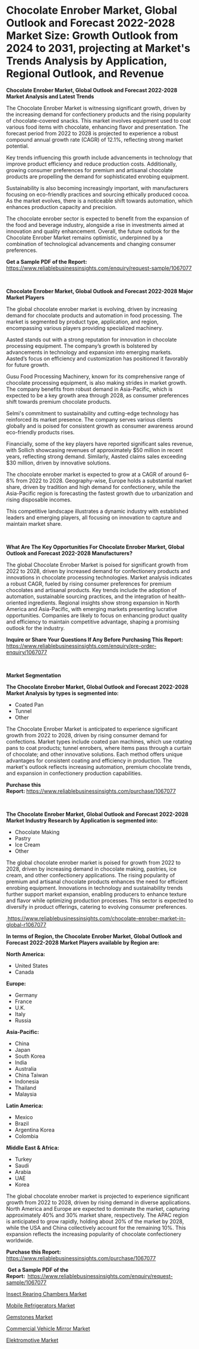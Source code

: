 <p><h1>Chocolate Enrober Market, Global Outlook and Forecast 2022-2028 Market Size: Growth Outlook from 2024 to 2031, projecting at Market's Trends Analysis by Application, Regional Outlook, and Revenue</h1></p><p><strong>Chocolate Enrober Market, Global Outlook and Forecast 2022-2028 Market Analysis and Latest Trends</strong></p>
<p><p>The Chocolate Enrober Market is witnessing significant growth, driven by the increasing demand for confectionery products and the rising popularity of chocolate-covered snacks. This market involves equipment used to coat various food items with chocolate, enhancing flavor and presentation. The forecast period from 2022 to 2028 is projected to experience a robust compound annual growth rate (CAGR) of 12.1%, reflecting strong market potential. </p><p>Key trends influencing this growth include advancements in technology that improve product efficiency and reduce production costs. Additionally, growing consumer preferences for premium and artisanal chocolate products are propelling the demand for sophisticated enrobing equipment. </p><p>Sustainability is also becoming increasingly important, with manufacturers focusing on eco-friendly practices and sourcing ethically produced cocoa. As the market evolves, there is a noticeable shift towards automation, which enhances production capacity and precision. </p><p>The chocolate enrober sector is expected to benefit from the expansion of the food and beverage industry, alongside a rise in investments aimed at innovation and quality enhancement. Overall, the future outlook for the Chocolate Enrober Market remains optimistic, underpinned by a combination of technological advancements and changing consumer preferences.</p></p>
<p><strong>Get a Sample PDF of the Report:&nbsp;</strong> <a href="https://www.reliablebusinessinsights.com/enquiry/request-sample/1067077">https://www.reliablebusinessinsights.com/enquiry/request-sample/1067077</a></p>
<p>&nbsp;</p>
<p><strong>Chocolate Enrober Market, Global Outlook and Forecast 2022-2028 Major Market Players</strong></p>
<p><p>The global chocolate enrober market is evolving, driven by increasing demand for chocolate products and automation in food processing. The market is segmented by product type, application, and region, encompassing various players providing specialized machinery.</p><p>Aasted stands out with a strong reputation for innovation in chocolate processing equipment. The company’s growth is bolstered by advancements in technology and expansion into emerging markets. Aasted’s focus on efficiency and customization has positioned it favorably for future growth.</p><p>Gusu Food Processing Machinery, known for its comprehensive range of chocolate processing equipment, is also making strides in market growth. The company benefits from robust demand in Asia-Pacific, which is expected to be a key growth area through 2028, as consumer preferences shift towards premium chocolate products.</p><p>Selmi's commitment to sustainability and cutting-edge technology has reinforced its market presence. The company serves various clients globally and is poised for consistent growth as consumer awareness around eco-friendly products rises. </p><p>Financially, some of the key players have reported significant sales revenue, with Sollich showcasing revenues of approximately $50 million in recent years, reflecting strong demand. Similarly, Aasted claims sales exceeding $30 million, driven by innovative solutions.</p><p>The chocolate enrober market is expected to grow at a CAGR of around 6–8% from 2022 to 2028. Geography-wise, Europe holds a substantial market share, driven by tradition and high demand for confectionery, while the Asia-Pacific region is forecasting the fastest growth due to urbanization and rising disposable incomes. </p><p>This competitive landscape illustrates a dynamic industry with established leaders and emerging players, all focusing on innovation to capture and maintain market share.</p></p>
<p>&nbsp;</p>
<p><strong>What Are The Key Opportunities For Chocolate Enrober Market, Global Outlook and Forecast 2022-2028 Manufacturers?</strong></p>
<p><p>The global Chocolate Enrober Market is poised for significant growth from 2022 to 2028, driven by increased demand for confectionery products and innovations in chocolate processing technologies. Market analysis indicates a robust CAGR, fueled by rising consumer preferences for premium chocolates and artisanal products. Key trends include the adoption of automation, sustainable sourcing practices, and the integration of health-oriented ingredients. Regional insights show strong expansion in North America and Asia-Pacific, with emerging markets presenting lucrative opportunities. Companies are likely to focus on enhancing product quality and efficiency to maintain competitive advantage, shaping a promising outlook for the industry.</p></p>
<p><strong>Inquire or Share Your Questions If Any Before Purchasing This Report:</strong> <a href="https://www.reliablebusinessinsights.com/enquiry/pre-order-enquiry/1067077">https://www.reliablebusinessinsights.com/enquiry/pre-order-enquiry/1067077</a></p>
<p>&nbsp;</p>
<p><strong>Market Segmentation</strong></p>
<p><strong>The Chocolate Enrober Market, Global Outlook and Forecast 2022-2028 Market Analysis by types is segmented into:</strong></p>
<p><ul><li>Coated Pan</li><li>Tunnel</li><li>Other</li></ul></p>
<p><p>The Chocolate Enrober Market is anticipated to experience significant growth from 2022 to 2028, driven by rising consumer demand for confections. Market types include coated pan machines, which use rotating pans to coat products; tunnel enrobers, where items pass through a curtain of chocolate; and other innovative solutions. Each method offers unique advantages for consistent coating and efficiency in production. The market's outlook reflects increasing automation, premium chocolate trends, and expansion in confectionery production capabilities.</p></p>
<p><strong>Purchase this Report:&nbsp;</strong><a href="https://www.reliablebusinessinsights.com/purchase/1067077">https://www.reliablebusinessinsights.com/purchase/1067077</a></p>
<p>&nbsp;</p>
<p><strong>The Chocolate Enrober Market, Global Outlook and Forecast 2022-2028 Market Industry Research by Application is segmented into:</strong></p>
<p><ul><li>Chocolate Making</li><li>Pastry</li><li>Ice Cream</li><li>Other</li></ul></p>
<p><p>The global chocolate enrober market is poised for growth from 2022 to 2028, driven by increasing demand in chocolate making, pastries, ice cream, and other confectionery applications. The rising popularity of premium and artisanal chocolate products enhances the need for efficient enrobing equipment. Innovations in technology and sustainability trends further support market expansion, enabling producers to enhance texture and flavor while optimizing production processes. This sector is expected to diversify in product offerings, catering to evolving consumer preferences.</p></p>
<p><a href="https://www.reliablebusinessinsights.com/chocolate-enrober-market-in-global-r1067077">&nbsp;https://www.reliablebusinessinsights.com/chocolate-enrober-market-in-global-r1067077</a></p>
<p><strong>In terms of Region, the Chocolate Enrober Market, Global Outlook and Forecast 2022-2028 Market Players available by Region are:</strong></p>
<p>
    <p> <strong> North America: </strong>
        <ul>
            <li>United States</li>
            <li>Canada</li>
        </ul>
        </p> 
    <p> <strong> Europe: </strong>
        <ul>
            <li>Germany</li>
            <li>France</li>
            <li>U.K.</li>
            <li>Italy</li>
            <li>Russia</li>
        </ul>
        </p> 
    <p> <strong> Asia-Pacific: </strong>
        <ul>
            <li>China</li>
            <li>Japan</li>
            <li>South Korea</li>
            <li>India</li>
            <li>Australia</li>
            <li>China Taiwan</li>
            <li>Indonesia</li>
            <li>Thailand</li>
            <li>Malaysia</li>
        </ul>
        </p> 
    <p> <strong> Latin America: </strong>
        <ul>
            <li>Mexico</li>
            <li>Brazil</li>
            <li>Argentina Korea</li>
            <li>Colombia</li>
        </ul>
        </p> 
    <p> <strong> Middle East & Africa: </strong>
        <ul>
            <li>Turkey</li>
            <li>Saudi</li>
            <li>Arabia</li>
            <li>UAE</li>
            <li>Korea</li>
        </ul>
    </p>
    </p>
<p><p>The global chocolate enrober market is projected to experience significant growth from 2022 to 2028, driven by rising demand in diverse applications. North America and Europe are expected to dominate the market, capturing approximately 40% and 30% market share, respectively. The APAC region is anticipated to grow rapidly, holding about 20% of the market by 2028, while the USA and China collectively account for the remaining 10%. This expansion reflects the increasing popularity of chocolate confectionery worldwide.</p></p>
<p><strong>Purchase this Report: </strong><a href="https://www.reliablebusinessinsights.com/purchase/1067077">https://www.reliablebusinessinsights.com/purchase/1067077</a></p>
<p>&nbsp;<strong>Get a Sample PDF of the Report:&nbsp;&nbsp;</strong><a href="https://www.reliablebusinessinsights.com/enquiry/request-sample/1067077">https://www.reliablebusinessinsights.com/enquiry/request-sample/1067077</a></p>
<p><strong></strong></p>
<p><p><a href="https://medium.com/@paulalkim0612024/the-global-market-overview-of-the-insect-rearing-chambers-market-provides-a-unique-perspective-on-bdfe271f0882">Insect Rearing Chambers Market</a></p><p><a href="https://medium.com/@paulalkim0612024/this-report-on-mobile-refrigerators-market-is-a-comprehensive-analysis-of-market-shares-dc0196bd2bf3">Mobile Refrigerators Market</a></p><p><a href="https://issuu.com/reportprime-2/docs/gemstones-market-size-2030.pptx_a5ff5a964b003f">Gemstones Market</a></p><p><a href="https://www.linkedin.com/pulse/commercial-vehicle-mirror-market-insights-product-type-application-dvy3c?trackingId=EYmwn2vzSYu5ILfGY1wNzg%3D%3D">Commercial Vehicle Mirror Market</a></p><p><a href="https://www.linkedin.com/pulse/elektromotive-market-size-growth-trends-statistics-forecasts-fmctc?trackingId=8L%2B79cu0QRiecSXR3Gqp5A%3D%3D">Elektromotive Market</a></p></p>
